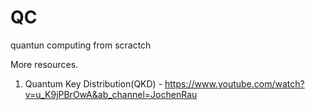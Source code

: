 # QC
quantun computing from scractch

More resources.
1. Quantum Key Distribution(QKD) - https://www.youtube.com/watch?v=u_K9jPBrOwA&ab_channel=JochenRau
